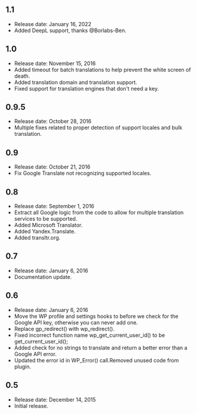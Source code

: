 ## 1.1
* Release date: January 16, 2022
* Added DeepL support, thanks @Borlabs-Ben.

## 1.0
* Release date: November 15, 2016
* Added timeout for batch translations to help prevent the white screen of death.
* Added translation domain and translation support.
* Fixed support for translation engines that don't need a key.

## 0.9.5
* Release date: October 28, 2016
* Multiple fixes related to proper detection of support locales and bulk translation.

## 0.9
* Release date: October 21, 2016
* Fix Google Translate not recognizing supported locales.

## 0.8
* Release date: September 1, 2016
* Extract all Google logic from the code to allow for multiple translation services to be supported.
* Added Microsoft Translator.
* Added Yandex.Translate.
* Added transltr.org.

## 0.7
* Release date: January 6, 2016
* Documentation update.

## 0.6
* Release date: January 6, 2016
* Move the WP profile and settings hooks to before we check for the Google API key, otherwise you can never add one.
* Replace gp_redirect() with wp_redirect().
* Fixed incorrect function name wp_get_current_user_id() to be get_current_user_id();
* Added check for no strings to translate and return a better error than a Google API error.
* Updated the error id in WP_Error() call.Removed unused code from plugin.

## 0.5
* Release date: December 14, 2015
* Initial release.
